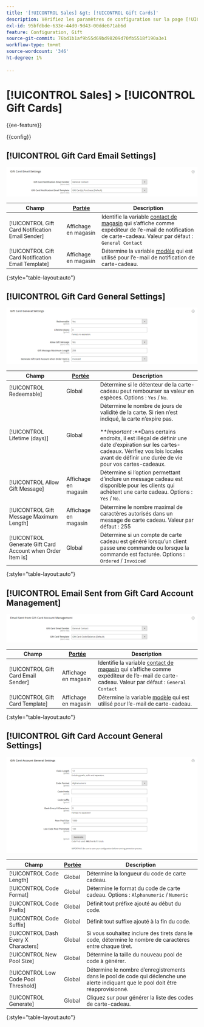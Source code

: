 ```yaml
---
title: '[!UICONTROL Sales] &gt; [!UICONTROL Gift Cards]'
description: Vérifiez les paramètres de configuration sur la page [!UICONTROL Sales] &gt; [!UICONTROL Gift Cards] de l’administrateur Commerce.
exl-id: 95bfdbde-633e-44d0-9d43-00dde671ab6d
feature: Configuration, Gift
source-git-commit: 76bd1b1af9b55d69bd98209d70fb5518f190a3e1
workflow-type: tm+mt
source-wordcount: '346'
ht-degree: 1%

---
```


# [!UICONTROL Sales] > [!UICONTROL Gift Cards]

{{ee-feature}}

{{config}}

## [!UICONTROL Gift Card Email Settings]

![Paramètres de courrier électronique de carte cadeau](./assets/gift-cards-gift-card-email-settings.png)<!-- zoom -->

<!-- [Gift Card Email Settings](https://docs.magento.com/user-guide/catalog/product-gift-card-account-configuration.html) -->

| Champ | [Portée](../../getting-started/websites-stores-views.md#scope-settings) | Description |
|--- |--- |--- |
| [!UICONTROL Gift Card Notification Email Sender] | Affichage en magasin | Identifie la variable [contact de magasin](../../getting-started/store-details.md#store-email-addresses) qui s’affiche comme expéditeur de l’e-mail de notification de carte-cadeau. Valeur par défaut : `General Contact` |
| [!UICONTROL Gift Card Notification Email Template] | Affichage en magasin | Détermine la variable [modèle](../../systems/email-templates.md) qui est utilisé pour l’e-mail de notification de carte-cadeau. |

{:style=&quot;table-layout:auto&quot;}

## [!UICONTROL Gift Card General Settings]

![Paramètres généraux des cartes-cadeaux](./assets/gift-cards-gift-card-general-settings.png)<!-- zoom -->

<!-- [Gift Card General Settings](https://docs.magento.com/user-guide/catalog/product-gift-card-account-configuration.html) -->

| Champ | [Portée](../../getting-started/websites-stores-views.md#scope-settings) | Description |
|--- |--- |--- |
| [!UICONTROL Redeemable] | Global | Détermine si le détenteur de la carte-cadeau peut rembourser sa valeur en espèces. Options : `Yes` / `No`. |
| [!UICONTROL Lifetime (days)] | Global | Détermine le nombre de jours de validité de la carte. Si rien n’est indiqué, la carte n’expire pas. <br/><br/>**_Important :_**Dans certains endroits, il est illégal de définir une date d’expiration sur les cartes-cadeaux. Vérifiez vos lois locales avant de définir une durée de vie pour vos cartes-cadeaux. |
| [!UICONTROL Allow Gift Message] | Affichage en magasin | Détermine si l’option permettant d’inclure un message cadeau est disponible pour les clients qui achètent une carte cadeau. Options : `Yes` / `No`. |
| [!UICONTROL Gift Message Maximum Length] | Affichage en magasin | Détermine le nombre maximal de caractères autorisés dans un message de carte cadeau. Valeur par défaut : 255 |
| [!UICONTROL Generate Gift Card Account when Order Item is] | Global | Détermine si un compte de carte cadeau est généré lorsqu’un client passe une commande ou lorsque la commande est facturée. Options : `Ordered` / `Invoiced` |

{:style=&quot;table-layout:auto&quot;}

## [!UICONTROL Email Sent from Gift Card Account Management]

![Courrier électronique envoyé à partir de la gestion de compte de carte cadeau](./assets/gift-cards-email-sent-from-account.png)<!-- zoom -->

<!-- [Email Sent from Gift Card Account Management](https://docs.magento.com/user-guide/catalog/product-gift-card-account-configuration.html) -->

| Champ | [Portée](../../getting-started/websites-stores-views.md#scope-settings) | Description |
|--- |--- |--- |
| [!UICONTROL Gift Card Email Sender] | Affichage en magasin | Identifie la variable [contact de magasin](../../getting-started/store-details.md#store-email-addresses) qui s’affiche comme expéditeur de l’e-mail de carte-cadeau. Valeur par défaut : `General Contact` |
| [!UICONTROL Gift Card Template] | Affichage en magasin | Détermine la variable [modèle](../../systems/email-templates.md) qui est utilisé pour l’e-mail de carte-cadeau. |

{:style=&quot;table-layout:auto&quot;}

## [!UICONTROL Gift Card Account General Settings]

![Paramètres généraux du compte de carte cadeau](./assets/gift-cards-gift-card-account-general-settings.png)<!-- zoom -->

<!-- [Gift Card Account General Settings](https://docs.magento.com/user-guide/catalog/product-gift-card-account-configuration.html) -->

| Champ | [Portée](../../getting-started/websites-stores-views.md#scope-settings) | Description |
|--- |--- |--- |
| [!UICONTROL Code Length] | Global | Détermine la longueur du code de carte cadeau. |
| [!UICONTROL Code Format] | Global | Détermine le format du code de carte cadeau. Options : `Alphanumeric` / `Numeric` |
| [!UICONTROL Code Prefix] | Global | Définit tout préfixe ajouté au début du code. |
| [!UICONTROL Code Suffix] | Global | Définit tout suffixe ajouté à la fin du code. |
| [!UICONTROL Dash Every X Characters] | Global | Si vous souhaitez inclure des tirets dans le code, détermine le nombre de caractères entre chaque tiret. |
| [!UICONTROL New Pool Size] | Global | Détermine la taille du nouveau pool de code à générer. |
| [!UICONTROL Low Code Pool Threshold] | Global | Détermine le nombre d’enregistrements dans le pool de code qui déclenche une alerte indiquant que le pool doit être réapprovisionné. |
| [!UICONTROL Generate] | Global | Cliquez sur pour générer la liste des codes de carte-cadeau. |

{:style=&quot;table-layout:auto&quot;}
